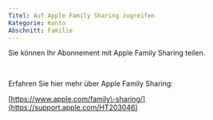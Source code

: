 ```yaml
---
Titel: Auf Apple Family Sharing zugreifen
Kategorie: Konto
Abschnitt: Familie
---
```

Sie können Ihr Abonnement mit Apple Family Sharing teilen.

 

Erfahren Sie hier mehr über Apple Family Sharing:

[https://www.apple.com/family\-sharing/](https://support.apple.com/HT203046)